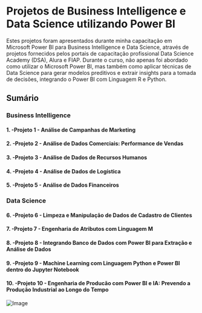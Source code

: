 # Projetos de Business Intelligence e Data Science utilizando Power BI

Estes projetos foram apresentados durante minha capacitação em Microsoft Power BI para Business Intelligence e Data Science, através de projetos fornecidos pelos portais de capacitação profissional Data Science Academy (DSA), Alura e FIAP. Durante o curso, não apenas foi abordado como utilizar o Microsoft Power BI, mas também como aplicar técnicas de Data Science para gerar modelos preditivos e extrair insights para a tomada de decisões, integrando o Power BI com Linguagem R e Python.

## Sumário

### Business Intelligence

#### 1. -Projeto 1 - Análise de Campanhas de Marketing
#### 2. -Projeto 2 - Análise de Dados Comerciais: Performance de Vendas
#### 3. -Projeto 3 - Análise de Dados de Recursos Humanos
#### 4. -Projeto 4 - Análise de Dados de Logística
#### 5. -Projeto 5 - Análise de Dados Financeiros

### Data Science
#### 6. -Projeto 6 - Limpeza e Manipulação de Dados de Cadastro de Clientes
#### 7. -Projeto 7 - Engenharia de Atributos com Linguagem M
#### 8. -Projeto 8 - Integrando Banco de Dados com Power BI para Extração e Análise de Dados
#### 9. -Projeto 9 - Machine Learning com Linguagem Python e Power BI dentro do Jupyter Notebook
#### 10. -Projeto 10 - Engenharia de Producão com Power BI e IA: Prevendo a Produção Industrial ao Longo do Tempo


![Image](https://github.com/user-attachments/assets/be13dff8-0bb2-45a8-8183-b41106d5a18c)
